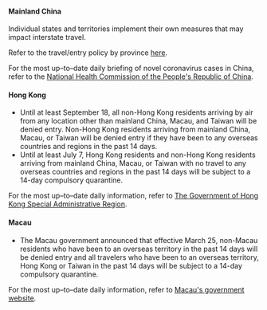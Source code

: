 #### Mainland China

Individual states and territories implement their own measures that may impact interstate travel.

Refer to the travel/entry policy by province [here](https://www.china-briefing.com/news/wp-content/uploads/2020/05/Travel-_-Entry-Policy-By-Province-As-of-May-24.jpg).

For the most up–to–date daily briefing of novel coronavirus cases in China, refer to the [National Health Commission of the People's Republic of China](http://en.nhc.gov.cn/2020-06/16/c_80776.htm).

#### Hong Kong

- Until at least September 18, all non-Hong Kong residents arriving by air from any location other than mainland China, Macau, and Taiwan will be denied entry. Non-Hong Kong residents arriving from mainland China, Macau, or Taiwan will be denied entry if they have been to any overseas countries and regions in the past 14 days.
- Until at least July 7, Hong Kong residents and non-Hong Kong residents arriving from mainland China, Macau, or Taiwan with no travel to any overseas countries and regions in the past 14 days will be subject to a 14-day compulsory quarantine.

For the most up–to–date daily information, refer to [The Government of Hong Kong Special Administrative Region](https://www.info.gov.hk/gia/general/202003/18/P2020031800758.htm).

#### Macau

- The Macau government announced that effective March 25, non-Macau residents who have been to an overseas territory in the past 14 days will be denied entry and all travelers who have been to an overseas territory, Hong Kong or Taiwan in the past 14 days will be subject to a 14-day compulsory quarantine.

For the most up–to–date daily information, refer to [Macau's government website](https://www.ssm.gov.mo/apps1/PreventCOVID-19/en.aspx#clg17048).

